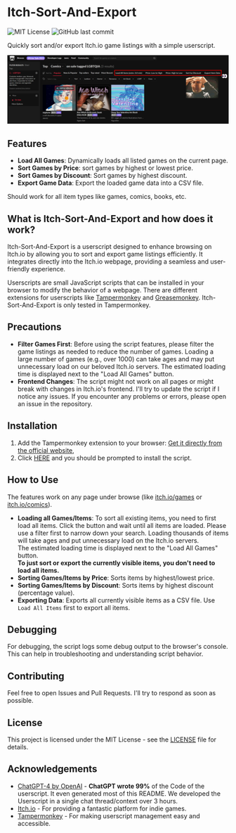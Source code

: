 # Itch-Sort-And-Export

![MIT License](https://img.shields.io/badge/License-MIT-green.svg)
![GitHub last commit](https://img.shields.io/github/last-commit/6uhrmittag/Itch-Sort-And-Export)

Quickly sort and/or export Itch.io game listings with a simple userscript.

![Screenshot of new buttons fo sorting and exporting on the website](_static/new_buttons.png)

## Features

- **Load All Games**: Dynamically loads all listed games on the current page.
- **Sort Games by Price**: sort games by highest or lowest price.
- **Sort Games by Discount**: Sort games by highest discount.
- **Export Game Data**: Export the loaded game data into a CSV file.

Should work for all item types like games, comics, books, etc.

## What is Itch-Sort-And-Export and how does it work?

Itch-Sort-And-Export is a userscript designed to enhance browsing on Itch.io by allowing you to sort and export game
listings efficiently. It integrates directly into the Itch.io webpage, providing a seamless and user-friendly
experience.

Userscripts are small JavaScript scripts that can be installed in your browser to modify the behavior of a webpage.
There are different extensions for userscripts like [Tampermonkey](https://www.tampermonkey.net/)
and [Greasemonkey](https://en.wikipedia.org/wiki/Greasemonkey). Itch-Sort-And-Export is only tested in Tampermonkey.

## Precautions

- **Filter Games First**: Before using the script features, please filter the game listings as needed to
  reduce the number of games. Loading a large number of games (e.g., over 1000) can take ages
  and may put unnecessary load on our beloved Itch.io servers. The estimated loading time is displayed next to
  the "Load All Games" button.
- **Frontend Changes**: The script might not work on all pages or might break with changes in Itch.io's frontend. I'll
  try to update the script if I notice any issues. If you encounter any problems or errors, please open an issue in the
  repository.

## Installation

1. Add the Tampermonkey extension to your
   browser: [Get it directly from the official website](https://www.tampermonkey.net/),
2. Click [HERE](https://github.com/6uhrmittag/Itch-Sort-And-Export/raw/main/Itch-Sort-And-Export.user.js) and you should
   be prompted to install the script.

## How to Use

The features work on any page under browse (like [itch.io/games](https://itch.io/games)
or [itch.io/comics](https://itch.io/comics)).

- **Loading all Games/Items**: To sort all existing items, you need to first load all items. Click the button and wait
  until all items are loaded. Please use a filter first to narrow down your search. Loading thousands of items will take
  ages and put unnecessary load on the Itch.io servers.  
  The estimated loading time is displayed next to the "Load All Games" button.  
  **To just sort or export the currently visible items, you don't need to load all items.**
- **Sorting Games/Items by Price**: Sorts items by highest/lowest price.
- **Sorting Games/Items by Discount**: Sorts items by highest discount (percentage value).
- **Exporting Data**: Exports all currently visible items as a CSV file. Use `Load All Items` first to export all items.

## Debugging

For debugging, the script logs some debug output to the browser's console. This can help in troubleshooting and
understanding script behavior.

## Contributing

Feel free to open Issues and Pull Requests. I'll try to respond as soon as possible.

## License

This project is licensed under the MIT License - see
the [LICENSE](https://github.com/6uhrmittag/Itch-Sort-And-Export/blob/main/LICENSE) file for details.

## Acknowledgements

- [ChatGPT-4 by OpenAI](https://openai.com/gpt-4) - **ChatGPT wrote 99%** of the Code of the userscript. It even
  generated most of this README. We developed the Userscript in a single chat thread/context over 3 hours.
- [Itch.io](https://itch.io/) - For providing a fantastic platform for indie games.
- [Tampermonkey](https://www.tampermonkey.net/) - For making userscript management easy and accessible.
